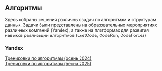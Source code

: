 ## Алгоритмы
Здесь собраны решения различных задач по алгоритмам и структурам данных. 
Задачи были представлены на образовательныx мероприятиях различных компаний (Yandex), а также на 
платформах для развития навыков реализации алгоритмов (LeetCode, CodeRun, CodeForces)

### Yandex
[Тренировки по алгоритмам (осень 2024)](algorithm_training_2024)  
[Тренировки по алгоритмам (весна 2025)](algorithm_training_2025)
